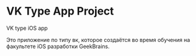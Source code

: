 # VK Type App Project
 VK type iOS app

Это приложение по типу вк, которое создаётся во время обучения на факультете iOS разработки GeekBrains.
